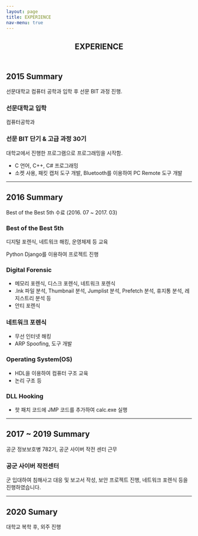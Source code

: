 ```yaml
---
layout: page
title: EXPERIENCE
nav-menu: true
---
```


<!-- Main -->
<div id="main" class="alt">

<!-- One -->
<section id="one">
	<div class="inner">
		<header class="major">
			<h1>EXPERIENCE</h1>
		</header>

<!-- Content -->
<h2 id="content">2015 Summary</h2>
<p>선문대학교 컴퓨터 공학과 입학 후 선문 BIT 과정 진행.</p>
<div class="row">
    <div class="3u 12u$(small)">
        <h3>선문대학교 입학</h3>
        <p>컴퓨터공학과</p>
    </div>
    <div class="9u$ 12u$(small)">
        <h3>선문 BIT 단기 & 고급 과정 30기</h3>
        <p>대학교에서 진행한 프로그램으로 프로그래밍을 시작함.</p>
        <ul>
            <li>C 언어, C++, C# 프로그래밍</li>
            <li>소켓 사용, 패킷 캡처 도구 개발, Bluetooth를 이용하여 PC Remote 도구 개발</li>
        </ul>  
    </div>
</div>
<hr class="major" />
<h2 id="content2">2016 Summary</h2>
<p>Best of the Best 5th 수료 (2016. 07 ~ 2017. 03)</p>
<div class="row">
    <div class="12u$">
        <h3>Best of the Best 5th</h3>
        <p>디지털 포렌식, 네트워크 해킹, 운영체제 등 교육</p>
        <p>Python Django를 이용하여 프로젝트 진행</p>
    </div>
    <div class="3u 6u$(small)">
        <h3>Digital Forensic</h3>
        <ul>
            <li>메모리 포렌식, 디스크 포렌식, 네트워크 포렌식</li>
            <li>.lnk 파일 분석, Thumbnail 분석, Jumplist 분석, Prefetch 분석, 휴지통 분석, 레지스트리 분석 등</li>
            <li>안티 포렌식</li>
        </ul>
    </div>
    <div class="3u 6u$(small)">
        <h3>네트워크 포렌식</h3>
        <ul>
            <li>무선 인터넷 해킹</li>
            <li>ARP Spoofing, 도구 개발</li>
        </ul>
    </div>
    <div class="3u 6u$(small)">
        <h3>Operating System(OS)</h3>
        <ul>
            <li>HDL을 이용하여 컴퓨터 구조 교육</li>
            <li>논리 구조 등</li>
        </ul>
    </div>
    <div class="3u 6u$(small)">
        <h3>DLL Hooking</h3>
        <ul>
            <li>핫 패치 코드에 JMP 코드를 추가하여 calc.exe 실행</li>
        </ul>
    </div>    
</div>
<hr class="major" />
<h2 id="content3">2017 ~ 2019 Summary</h2>
<p>공군 정보보호병 782기, 공군 사이버 작전 센터 근무</p>
<div class="row">
    <div class="12u$">
        <h3>공군 사이버 작전센터</h3>
        <p>군 입대하여 침해사고 대응 및 보고서 작성, 보안 프로젝트 진행, 네트워크 포렌식 등을 진행하였습니다.</p>
    </div>
</div>
<hr class="major" />
<h2 id="content4">2020 Sumary</h2>
<p>대학교 복학 후, 외주 진행</p>
</div>
</section>

</div>
